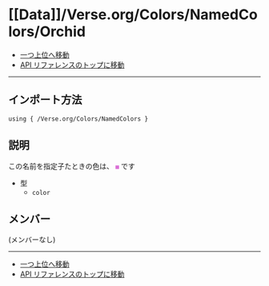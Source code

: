 # [[Data]]/Verse.org/Colors/NamedColors/Orchid

- [一つ上位へ移動](../main.md)
- [API リファレンスのトップに移動](../../../../main.md)

---

## インポート方法

```verse
using { /Verse.org/Colors/NamedColors }
```

## 説明

この名前を指定子たときの色は、 <code style="color: Orchid">■</code> です

- 型
  - `color`

## メンバー

(メンバーなし)

---

- [一つ上位へ移動](../main.md)
- [API リファレンスのトップに移動](../../../../main.md)
